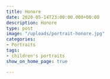 ```yaml
---
title: Honore
date: 2020-05-14T23:00:00.000+00:00
description: Honore
type: post
image: "/uploads/portrait-honore.jpg"
categories:
- Portraits
tags:
- children's portraits
show_on_home_page: true

---
```

